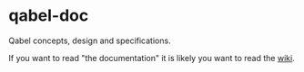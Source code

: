 qabel-doc
=========

Qabel concepts, design and specifications.

If you want to read "the documentation" it is likely you want to read the [wiki](https://github.com/Qabel/qabel-doc/wiki).
